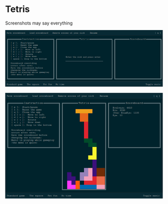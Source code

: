 # Tetris

Screenshots may say everything

<div style="text-align:center;">
  <img src=./readme-menu.png>
  <br> <br>
  <img src=./readme-gameplay.png>
</div>